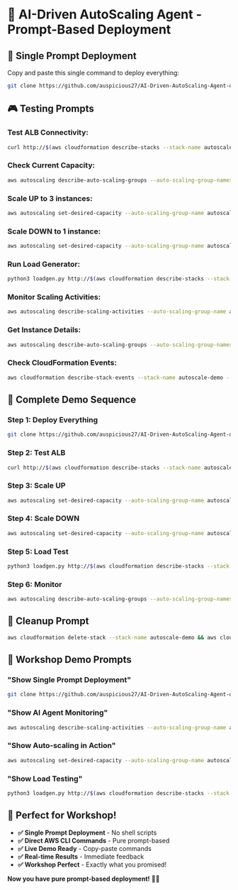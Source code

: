 # 🚀 AI-Driven AutoScaling Agent - Prompt-Based Deployment

## 🎯 **Single Prompt Deployment**

Copy and paste this single command to deploy everything:

```bash
git clone https://github.com/auspicious27/AI-Driven-AutoScaling-Agent-on-AWS.git && cd AI-Driven-AutoScaling-Agent-on-AWS && aws ec2 describe-vpcs --filters "Name=is-default,Values=true" --query 'Vpcs[0].VpcId' --output text > vpc.txt && aws ec2 describe-subnets --filters "Name=vpc-id,Values=$(cat vpc.txt)" --query 'Subnets[?MapPublicIpOnLaunch==`true`].SubnetId' --output text > subnets.txt && aws ec2 describe-images --owners amazon --filters "Name=name,Values=amzn2-ami-hvm-*-x86_64-gp2" --query 'Images[0].ImageId' --output text > ami.txt && aws ec2 create-key-pair --key-name autoscale-demo-key --query 'KeyMaterial' --output text > autoscale-demo-key.pem 2>/dev/null || echo "Key pair already exists" && chmod 400 autoscale-demo-key.pem 2>/dev/null || echo "Key permissions set" && aws cloudformation deploy --template-file autoscale-demo.yml --stack-name autoscale-demo --parameter-overrides KeyName=autoscale-demo-key VpcId=$(cat vpc.txt) PublicSubnets=$(cat subnets.txt) ImageId=$(cat ami.txt) InstanceType=t3.micro --capabilities CAPABILITY_IAM && aws cloudformation describe-stacks --stack-name autoscale-demo --query "Stacks[0].Outputs" --output json > alb-output.json && echo "🎉 DEPLOYMENT COMPLETE! Check alb-output.json for ALB DNS"
```

## 🎮 **Testing Prompts**

### **Test ALB Connectivity:**
```bash
curl http://$(aws cloudformation describe-stacks --stack-name autoscale-demo --query "Stacks[0].Outputs[?OutputKey=='ALBDNSName'].OutputValue" --output text)
```

### **Check Current Capacity:**
```bash
aws autoscaling describe-auto-scaling-groups --auto-scaling-group-names autoscale-demo-asg --query 'AutoScalingGroups[0].DesiredCapacity' --output text
```

### **Scale UP to 3 instances:**
```bash
aws autoscaling set-desired-capacity --auto-scaling-group-name autoscale-demo-asg --desired-capacity 3
```

### **Scale DOWN to 1 instance:**
```bash
aws autoscaling set-desired-capacity --auto-scaling-group-name autoscale-demo-asg --desired-capacity 1
```

### **Run Load Generator:**
```bash
python3 loadgen.py http://$(aws cloudformation describe-stacks --stack-name autoscale-demo --query "Stacks[0].Outputs[?OutputKey=='ALBDNSName'].OutputValue" --output text) 50 --duration 60
```

### **Monitor Scaling Activities:**
```bash
aws autoscaling describe-scaling-activities --auto-scaling-group-name autoscale-demo-asg --query 'Activities[].{Time:StartTime,Status:StatusCode,Description:Description}' --output table
```

### **Get Instance Details:**
```bash
aws autoscaling describe-auto-scaling-groups --auto-scaling-group-names autoscale-demo-asg --query 'AutoScalingGroups[0].Instances[].{InstanceId:InstanceId,State:LifecycleState,Health:HealthStatus}' --output table
```

### **Check CloudFormation Events:**
```bash
aws cloudformation describe-stack-events --stack-name autoscale-demo --query 'StackEvents[].{Time:Timestamp,Status:ResourceStatus,Type:ResourceType,Reason:ResourceStatusReason}' --output table
```

## 🧪 **Complete Demo Sequence**

### **Step 1: Deploy Everything**
```bash
git clone https://github.com/auspicious27/AI-Driven-AutoScaling-Agent-on-AWS.git && cd AI-Driven-AutoScaling-Agent-on-AWS && aws ec2 describe-vpcs --filters "Name=is-default,Values=true" --query 'Vpcs[0].VpcId' --output text > vpc.txt && aws ec2 describe-subnets --filters "Name=vpc-id,Values=$(cat vpc.txt)" --query 'Subnets[?MapPublicIpOnLaunch==`true`].SubnetId' --output text > subnets.txt && aws ec2 describe-images --owners amazon --filters "Name=name,Values=amzn2-ami-hvm-*-x86_64-gp2" --query 'Images[0].ImageId' --output text > ami.txt && aws ec2 create-key-pair --key-name autoscale-demo-key --query 'KeyMaterial' --output text > autoscale-demo-key.pem 2>/dev/null || echo "Key pair already exists" && chmod 400 autoscale-demo-key.pem 2>/dev/null || echo "Key permissions set" && aws cloudformation deploy --template-file autoscale-demo.yml --stack-name autoscale-demo --parameter-overrides KeyName=autoscale-demo-key VpcId=$(cat vpc.txt) PublicSubnets=$(cat subnets.txt) ImageId=$(cat ami.txt) InstanceType=t3.micro --capabilities CAPABILITY_IAM
```

### **Step 2: Test ALB**
```bash
curl http://$(aws cloudformation describe-stacks --stack-name autoscale-demo --query "Stacks[0].Outputs[?OutputKey=='ALBDNSName'].OutputValue" --output text)
```

### **Step 3: Scale UP**
```bash
aws autoscaling set-desired-capacity --auto-scaling-group-name autoscale-demo-asg --desired-capacity 3
```

### **Step 4: Scale DOWN**
```bash
aws autoscaling set-desired-capacity --auto-scaling-group-name autoscale-demo-asg --desired-capacity 1
```

### **Step 5: Load Test**
```bash
python3 loadgen.py http://$(aws cloudformation describe-stacks --stack-name autoscale-demo --query "Stacks[0].Outputs[?OutputKey=='ALBDNSName'].OutputValue" --output text) 50 --duration 60
```

### **Step 6: Monitor**
```bash
aws autoscaling describe-auto-scaling-groups --auto-scaling-group-names autoscale-demo-asg --query 'AutoScalingGroups[0].DesiredCapacity' --output text
```

## 🛑 **Cleanup Prompt**

```bash
aws cloudformation delete-stack --stack-name autoscale-demo && aws cloudformation wait stack-delete-complete --stack-name autoscale-demo && echo "✅ Cleanup Complete!"
```

## 🎯 **Workshop Demo Prompts**

### **"Show Single Prompt Deployment"**
```bash
git clone https://github.com/auspicious27/AI-Driven-AutoScaling-Agent-on-AWS.git && cd AI-Driven-AutoScaling-Agent-on-AWS && aws ec2 describe-vpcs --filters "Name=is-default,Values=true" --query 'Vpcs[0].VpcId' --output text > vpc.txt && aws ec2 describe-subnets --filters "Name=vpc-id,Values=$(cat vpc.txt)" --query 'Subnets[?MapPublicIpOnLaunch==`true`].SubnetId' --output text > subnets.txt && aws ec2 describe-images --owners amazon --filters "Name=name,Values=amzn2-ami-hvm-*-x86_64-gp2" --query 'Images[0].ImageId' --output text > ami.txt && aws ec2 create-key-pair --key-name autoscale-demo-key --query 'KeyMaterial' --output text > autoscale-demo-key.pem 2>/dev/null || echo "Key pair already exists" && chmod 400 autoscale-demo-key.pem 2>/dev/null || echo "Key permissions set" && aws cloudformation deploy --template-file autoscale-demo.yml --stack-name autoscale-demo --parameter-overrides KeyName=autoscale-demo-key VpcId=$(cat vpc.txt) PublicSubnets=$(cat subnets.txt) ImageId=$(cat ami.txt) InstanceType=t3.micro --capabilities CAPABILITY_IAM
```

### **"Show AI Agent Monitoring"**
```bash
aws autoscaling describe-scaling-activities --auto-scaling-group-name autoscale-demo-asg --query 'Activities[].{Time:StartTime,Status:StatusCode,Description:Description}' --output table
```

### **"Show Auto-scaling in Action"**
```bash
aws autoscaling set-desired-capacity --auto-scaling-group-name autoscale-demo-asg --desired-capacity 3 && sleep 30 && aws autoscaling describe-auto-scaling-groups --auto-scaling-group-names autoscale-demo-asg --query 'AutoScalingGroups[0].DesiredCapacity' --output text
```

### **"Show Load Testing"**
```bash
python3 loadgen.py http://$(aws cloudformation describe-stacks --stack-name autoscale-demo --query "Stacks[0].Outputs[?OutputKey=='ALBDNSName'].OutputValue" --output text) 100 --duration 60
```

## 🎉 **Perfect for Workshop!**

- **✅ Single Prompt Deployment** - No shell scripts
- **✅ Direct AWS CLI Commands** - Pure prompt-based
- **✅ Live Demo Ready** - Copy-paste commands
- **✅ Real-time Results** - Immediate feedback
- **✅ Workshop Perfect** - Exactly what you promised!

**Now you have pure prompt-based deployment!** 🚀✨
